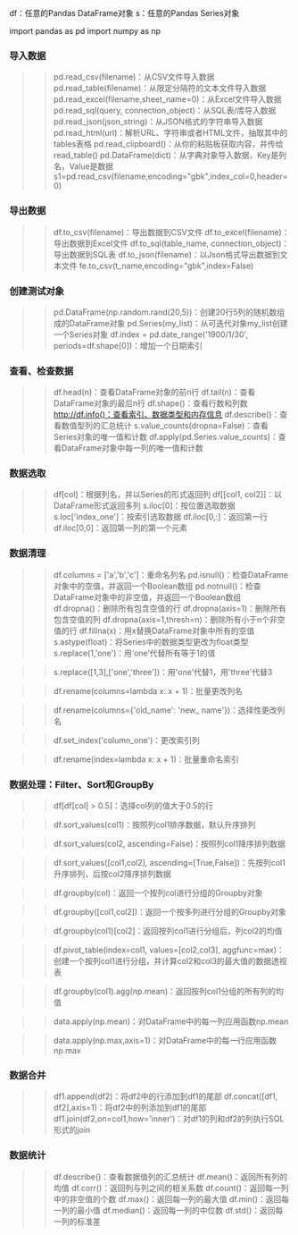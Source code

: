 df：任意的Pandas DataFrame对象
s：任意的Pandas Series对象

import pandas as pd
import numpy as np

### 导入数据
>> pd.read_csv(filename)：从CSV文件导入数据
>> pd.read_table(filename)：从限定分隔符的文本文件导入数据
>> pd.read_excel(filename,sheet_name=0)：从Excel文件导入数据
>> pd.read_sql(query, connection_object)：从SQL表/库导入数据
>> pd.read_json(json_string)：从JSON格式的字符串导入数据
>> pd.read_html(url)：解析URL、字符串或者HTML文件，抽取其中的tables表格
>> pd.read_clipboard()：从你的粘贴板获取内容，并传给read_table()
>> pd.DataFrame(dict)：从字典对象导入数据，Key是列名，Value是数据
s1=pd.read_csv(filename,encoding="gbk",index_col=0,header=0)
### 导出数据
>> df.to_csv(filename)：导出数据到CSV文件
>> df.to_excel(filename)：导出数据到Excel文件
>> df.to_sql(table_name, connection_object)：导出数据到SQL表
>> df.to_json(filename)：以Json格式导出数据到文本文件
fe.to_csv(t_name,encoding="gbk",index=False)

### 创建测试对象
>> pd.DataFrame(np.random.rand(20,5))：创建20行5列的随机数组成的DataFrame对象
>> pd.Series(my_list)：从可迭代对象my_list创建一个Series对象
>> df.index = pd.date_range('1900/1/30', periods=df.shape[0])：增加一个日期索引

### 查看、检查数据
>> df.head(n)：查看DataFrame对象的前n行
>> df.tail(n)：查看DataFrame对象的最后n行
>> df.shape()：查看行数和列数
>> http://df.info()：查看索引、数据类型和内存信息
>> df.describe()：查看数值型列的汇总统计
>> s.value_counts(dropna=False)：查看Series对象的唯一值和计数
>> df.apply(pd.Series.value_counts)：查看DataFrame对象中每一列的唯一值和计数

### 数据选取
>> df[col]：根据列名，并以Series的形式返回列
>> df[[col1, col2]]：以DataFrame形式返回多列
>> s.iloc[0]：按位置选取数据
>> s.loc['index_one']：按索引选取数据
>> df.iloc[0,:]：返回第一行
>> df.iloc[0,0]：返回第一列的第一个元素

### 数据清理
>> df.columns = ['a','b','c']：重命名列名
>> pd.isnull()：检查DataFrame对象中的空值，并返回一个Boolean数组
>> pd.notnull()：检查DataFrame对象中的非空值，并返回一个Boolean数组
>> df.dropna()：删除所有包含空值的行
>> df.dropna(axis=1)：删除所有包含空值的列
>> df.dropna(axis=1,thresh=n)：删除所有小于n个非空值的行
>> df.fillna(x)：用x替换DataFrame对象中所有的空值
>> s.astype(float)：将Series中的数据类型更改为float类型
>> s.replace(1,'one')：用‘one’代替所有等于1的值

>> s.replace([1,3],['one','three'])：用'one'代替1，用'three'代替3

>> df.rename(columns=lambda x: x + 1)：批量更改列名

>> df.rename(columns={'old_name': 'new_ name'})：选择性更改列名

>> df.set_index('column_one')：更改索引列

>> df.rename(index=lambda x: x + 1)：批量重命名索引

### 数据处理：Filter、Sort和GroupBy

>> df[df[col] > 0.5]：选择col列的值大于0.5的行

>> df.sort_values(col1)：按照列col1排序数据，默认升序排列

>> df.sort_values(col2, ascending=False)：按照列col1降序排列数据

>> df.sort_values([col1,col2], ascending=[True,False])：先按列col1升序排列，后按col2降序排列数据

>> df.groupby(col)：返回一个按列col进行分组的Groupby对象

>> df.groupby([col1,col2])：返回一个按多列进行分组的Groupby对象

>> df.groupby(col1)[col2]：返回按列col1进行分组后，列col2的均值

>> df.pivot_table(index=col1, values=[col2,col3], aggfunc=max)：创建一个按列col1进行分组，并计算col2和col3的最大值的数据透视表

>> df.groupby(col1).agg(np.mean)：返回按列col1分组的所有列的均值

>> data.apply(np.mean)：对DataFrame中的每一列应用函数np.mean

>> data.apply(np.max,axis=1)：对DataFrame中的每一行应用函数np.max


### 数据合并
>> df1.append(df2)：将df2中的行添加到df1的尾部
>> df.concat([df1, df2],axis=1)：将df2中的列添加到df1的尾部
>> df1.join(df2,on=col1,how='inner')：对df1的列和df2的列执行SQL形式的join

### 数据统计
>> df.describe()：查看数据值列的汇总统计
>> df.mean()：返回所有列的均值
>> df.corr()：返回列与列之间的相关系数
>> df.count()：返回每一列中的非空值的个数
>> df.max()：返回每一列的最大值
>> df.min()：返回每一列的最小值
>> df.median()：返回每一列的中位数
>> df.std()：返回每一列的标准差